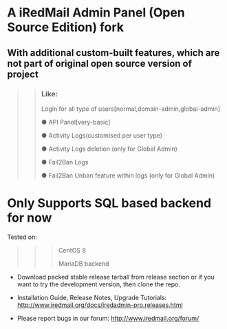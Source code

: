 # A iRedMail Admin Panel (Open Source Edition) fork

## With additional custom-built features, which are not part of original open source version of project 
>> ### Like:
>>  Login for all type of users[normal,domain-admin,global-admin]
>>  
>>  ● API Panel[very-basic] 
>>  
>>  ● Activity Logs(customised per user type)
>>  
>>  ● Activity Logs deletion (only for Global Admin)
>>  
>>  ● Fail2Ban Logs
>>  
>>  ● Fail2Ban Unban feature within logs (only for Global Admin)
>>  
# Only Supports SQL based backend for now
Tested on: 
> > > CentOS 8
> > > 
> > > MariaDB backend

* Download packed stable release tarball from release section or if you want to try the development version, then clone the repo.

* Installation Guide, Release Notes, Upgrade Tutorials:
  http://www.iredmail.org/docs/iredadmin-pro.releases.html

* Please report bugs in our forum:
  http://www.iredmail.org/forum/
